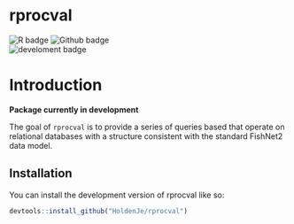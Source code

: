 
<!-- README.md is generated from README.Rmd. Please edit that file -->

# rprocval

<!-- badges: start -->

![R
badge](https://img.shields.io/badge/R-276DC3?style=for-the-badge&logo=r&logoColor=white)
![Github
badge](https://img.shields.io/badge/GitHub-100000?style=for-the-badge&logo=github&logoColor=white)
<br> ![develoment
badge](https://img.shields.io/badge/Dev-InProgress-%3CCOLOR%3E.svg)
<!-- badges: end -->

# Introduction

**Package currently in development**

The goal of `rprocval` is to provide a series of queries based that
operate on relational databases with a structure consistent with the
standard FishNet2 data model.

## Installation

You can install the development version of rprocval like so:

``` r
devtools::install_github("HoldenJe/rprocval")
```
